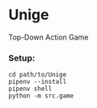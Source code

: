 # Unige
Top-Down Action Game
### Setup:
```
cd path/to/Unige
pipenv --install
pipenv shell
python -m src.game
```
